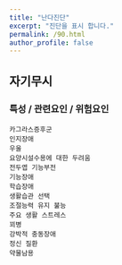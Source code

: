 ```yaml
---
title: "난다진단"
excerpt: "진단을 표시 합니다."
permalink: /90.html
author_profile: false
---
```

## 자기무시




### 특성 / 관련요인 / 위험요인

>                

    카그라스증후군
    인지장애
    우울
    요양시설수용에 대한 두려움
    전두엽 기능부전
    기능장애
    학습장애
    생활습관 선택
    조절능력 유지 불능
    주요 생활 스트레스
    꾀병
    강박적 충동장애
    정신 질환
    약물남용
